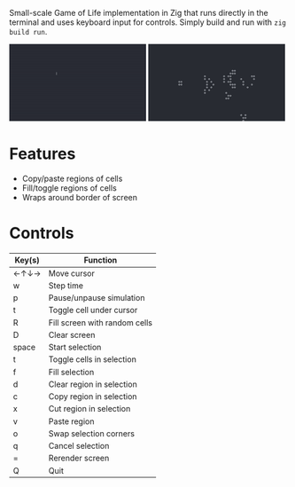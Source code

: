 Small-scale Game of Life implementation in Zig that runs directly in the terminal and uses keyboard input for controls. Simply build and run with `zig build run`.

<div>
  <img src="./gif/game-of-life-1.gif" width="49%">
  <img src="./gif/game-of-life-2.gif" width="49%">
</div>

# Features
- Copy/paste regions of cells
- Fill/toggle regions of cells
- Wraps around border of screen

# Controls
Key(s) | Function
-------|---------
←↑↓→   | Move cursor
w      | Step time
p      | Pause/unpause simulation
t      | Toggle cell under cursor
R      | Fill screen with random cells
D      | Clear screen
space  | Start selection
t      | Toggle cells in selection
f      | Fill selection
d      | Clear region in selection
c      | Copy region in selection
x      | Cut region in selection
v      | Paste region
o      | Swap selection corners
q      | Cancel selection
=      | Rerender screen
Q      | Quit
